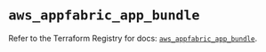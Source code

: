 # `aws_appfabric_app_bundle`

Refer to the Terraform Registry for docs: [`aws_appfabric_app_bundle`](https://registry.terraform.io/providers/hashicorp/aws/5.58.0/docs/resources/appfabric_app_bundle).
